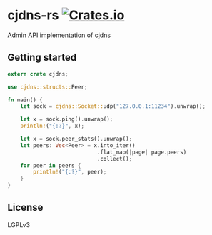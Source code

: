 # cjdns-rs [![Crates.io](https://img.shields.io/crates/v/cjdns.svg)](https://crates.io/crates/cjdns)

Admin API implementation of cjdns

## Getting started

```rust
extern crate cjdns;

use cjdns::structs::Peer;

fn main() {
    let sock = cjdns::Socket::udp("127.0.0.1:11234").unwrap();

    let x = sock.ping().unwrap();
    println!("{:?}", x);

    let x = sock.peer_stats().unwrap();
    let peers: Vec<Peer> = x.into_iter()
                            .flat_map(|page| page.peers)
                            .collect();
    for peer in peers {
        println!("{:?}", peer);
    }
}
```

## License

LGPLv3
